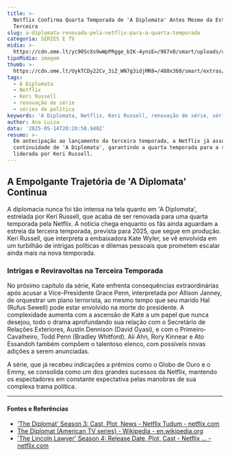 ```yaml
---
title: >-
  Netflix Confirma Quarta Temporada de 'A Diplomata' Antes Mesmo da Estreia da
  Terceira
slug: a-diplomata-renovada-pela-netflix-para-a-quarta-temporada
categoria: SÉRIES E TV
midia: >-
  https://cdn.ome.lt/yc90ScXs9wWpPRgge_bIK-4ynsE=/987x0/smart/uploads/conteudo/fotos/Design_sem_nome_21_vQ56k4G.jpg
tipoMidia: imagem
thumb: >-
  https://cdn.ome.lt/UykTCDy22Cv_3iZ_WN7g3idjMR8=/480x360/smart/extras/conteudos/Design_sem_nome_21_Ls1UC14.jpg
tags:
  - A Diplomata
  - Netflix
  - Keri Russell
  - renovação de série
  - séries de política
keywords: 'A Diplomata, Netflix, Keri Russell, renovação de série, séries de política'
author: Ana Luiza
data: '2025-05-14T20:20:58.940Z'
resumo: >-
  Em antecipação ao lançamento da terceira temporada, a Netflix já assegurou a
  continuidade de 'A Diplomata', garantindo a quarta temporada para a série
  liderada por Keri Russell.
---
```


## A Empolgante Trajetória de 'A Diplomata' Continua

A diplomacia nunca foi tão intensa na tela quanto em 'A Diplomata', estrelada por Keri Russell, que acaba de ser renovada para uma quarta temporada pela Netflix. A notícia chega enquanto os fãs ainda aguardam a estreia da terceira temporada, prevista para 2025, que segue em produção. Keri Russell, que interpreta a embaixadora Kate Wyler, se vê envolvida em um turbilhão de intrigas políticas e dilemas pessoais que prometem escalar ainda mais na nova temporada.

### Intrigas e Reviravoltas na Terceira Temporada

No próximo capítulo da série, Kate enfrenta consequências extraordinárias após acusar a Vice-Presidente Grace Penn, interpretada por Allison Janney, de orquestrar um plano terrorista, ao mesmo tempo que seu marido Hal (Rufus Sewell) pode estar envolvido na morte do presidente. A complexidade aumenta com a ascensão de Kate a um papel que nunca desejou, todo o drama aprofundando sua relação com o Secretário de Relações Exteriores, Austin Dennison (David Gyasi), e com o Primeiro-Cavalheiro, Todd Penn (Bradley Whitford). Ali Ahn, Rory Kinnear e Ato Essandoh também compõem o talentoso elenco, com possíveis novas adições a serem anunciadas.

A série, que já recebeu indicações a prêmios como o Globo de Ouro e o Emmy, se consolida como um dos grandes sucessos da Netflix, mantendo os espectadores em constante expectativa pelas manobras de sua complexa trama política.

---

#### Fontes e Referências

- ['The Diplomat' Season 3: Cast, Plot, News - Netflix Tudum - netflix.com](https://www.netflix.com/tudum/articles/the-diplomat-season-3)
- [The Diplomat (American TV series) - Wikipedia - en.wikipedia.org](https://en.wikipedia.org/wiki/The_Diplomat_(American_TV_series))
- ['The Lincoln Lawyer' Season 4: Release Date, Plot, Cast - Netflix ... - netflix.com](https://www.netflix.com/tudum/articles/the-lincoln-lawyer-season-4)
